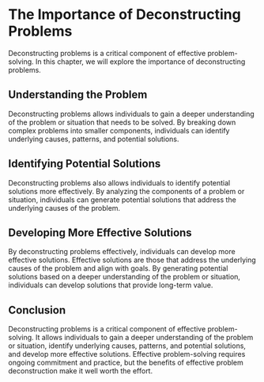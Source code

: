The Importance of Deconstructing Problems
=============================================================================

Deconstructing problems is a critical component of effective problem-solving. In this chapter, we will explore the importance of deconstructing problems.

Understanding the Problem
-------------------------

Deconstructing problems allows individuals to gain a deeper understanding of the problem or situation that needs to be solved. By breaking down complex problems into smaller components, individuals can identify underlying causes, patterns, and potential solutions.

Identifying Potential Solutions
-------------------------------

Deconstructing problems also allows individuals to identify potential solutions more effectively. By analyzing the components of a problem or situation, individuals can generate potential solutions that address the underlying causes of the problem.

Developing More Effective Solutions
-----------------------------------

By deconstructing problems effectively, individuals can develop more effective solutions. Effective solutions are those that address the underlying causes of the problem and align with goals. By generating potential solutions based on a deeper understanding of the problem or situation, individuals can develop solutions that provide long-term value.

Conclusion
----------

Deconstructing problems is a critical component of effective problem-solving. It allows individuals to gain a deeper understanding of the problem or situation, identify underlying causes, patterns, and potential solutions, and develop more effective solutions. Effective problem-solving requires ongoing commitment and practice, but the benefits of effective problem deconstruction make it well worth the effort.
